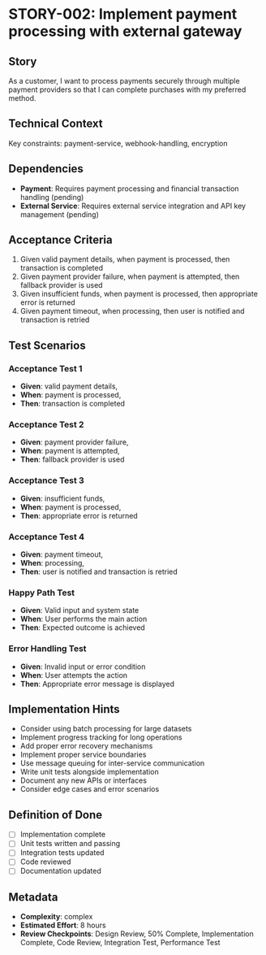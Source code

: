 # STORY-002: Implement payment processing with external gateway

## Story
As a customer, I want to process payments securely through multiple payment providers so that I can complete purchases with my preferred method.

## Technical Context
Key constraints: payment-service, webhook-handling, encryption

## Dependencies
- **Payment**: Requires payment processing and financial transaction handling (pending)
- **External Service**: Requires external service integration and API key management (pending)

## Acceptance Criteria
1. Given valid payment details, when payment is processed, then transaction is completed
2. Given payment provider failure, when payment is attempted, then fallback provider is used
3. Given insufficient funds, when payment is processed, then appropriate error is returned
4. Given payment timeout, when processing, then user is notified and transaction is retried

## Test Scenarios
### Acceptance Test 1
- **Given**: valid payment details,
- **When**: payment is processed,
- **Then**: transaction is completed

### Acceptance Test 2
- **Given**: payment provider failure,
- **When**: payment is attempted,
- **Then**: fallback provider is used

### Acceptance Test 3
- **Given**: insufficient funds,
- **When**: payment is processed,
- **Then**: appropriate error is returned

### Acceptance Test 4
- **Given**: payment timeout,
- **When**: processing,
- **Then**: user is notified and transaction is retried

### Happy Path Test
- **Given**: Valid input and system state
- **When**: User performs the main action
- **Then**: Expected outcome is achieved

### Error Handling Test
- **Given**: Invalid input or error condition
- **When**: User attempts the action
- **Then**: Appropriate error message is displayed

## Implementation Hints
- Consider using batch processing for large datasets
- Implement progress tracking for long operations
- Add proper error recovery mechanisms
- Implement proper service boundaries
- Use message queuing for inter-service communication
- Write unit tests alongside implementation
- Document any new APIs or interfaces
- Consider edge cases and error scenarios

## Definition of Done
- [ ] Implementation complete
- [ ] Unit tests written and passing
- [ ] Integration tests updated
- [ ] Code reviewed
- [ ] Documentation updated

## Metadata
- **Complexity**: complex
- **Estimated Effort**: 8 hours
- **Review Checkpoints**: Design Review, 50% Complete, Implementation Complete, Code Review, Integration Test, Performance Test